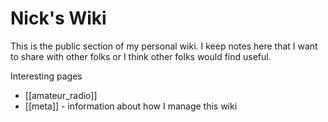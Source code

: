 # Nick's Wiki
This is the public section of my personal wiki. I keep notes here that I want to share with other folks or I think other folks would find useful.

Interesting pages

- [[amateur_radio]]
- [[meta]] - information about how I manage this wiki